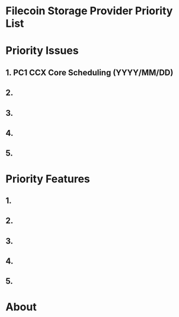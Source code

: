 # Filecoin Storage Provider Priority List

# Priority Issues

## 1. PC1 CCX Core Scheduling (YYYY/MM/DD)

## 2.

## 3.

## 4.

## 5.

# Priority Features

## 1.

## 2.

## 3.

## 4.

## 5.

# About

